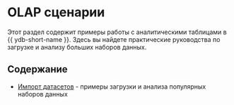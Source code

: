 # OLAP сценарии

Этот раздел содержит примеры работы с аналитическими таблицами в {{ ydb-short-name }}. Здесь вы найдете практические руководства по загрузке и анализу больших наборов данных.

## Содержание

* [Импорт датасетов](datasets.md) - примеры загрузки и анализа популярных наборов данных 